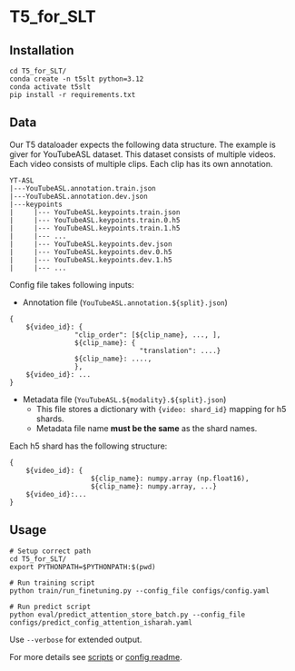 # T5_for_SLT
## Installation
```
cd T5_for_SLT/
conda create -n t5slt python=3.12
conda activate t5slt
pip install -r requirements.txt
```
## Data
Our T5 dataloader expects the following data structure. The example is giver for YouTubeASL dataset.
This dataset consists of multiple videos. Each video consists of multiple clips. Each clip has its own annotation.
```
YT-ASL
|---YouTubeASL.annotation.train.json
|---YouTubeASL.annotation.dev.json
|---keypoints
|     |--- YouTubeASL.keypoints.train.json
|     |--- YouTubeASL.keypoints.train.0.h5
|     |--- YouTubeASL.keypoints.train.1.h5
|     |--- ...
|     |--- YouTubeASL.keypoints.dev.json
|     |--- YouTubeASL.keypoints.dev.0.h5
|     |--- YouTubeASL.keypoints.dev.1.h5
|     |--- ...
```
[//]: # (|---mae)

[//]: # (|     |--- yasl_mae_0.h5)

[//]: # (|     |--- ....)

[//]: # (|---dino)

[//]: # (|     |--- yasl_sign2vec_0.h5)

[//]: # (|     |--- ....)
Config file takes following inputs:
- Annotation file (```YouTubeASL.annotation.${split}.json```)
```
{
    ${video_id}: {
                "clip_order": [${clip_name}, ..., ],
                ${clip_name}: {
                                "translation": ....}
                ${clip_name}: ....,
                },
    ${video_id}: ...
}
```

- Metadata file (```YouTubeASL.${modality}.${split}.json```)
  - This file stores a dictionary with ```{video: shard_id}``` mapping for h5 shards.
  - Metadata file name **must be the same** as the shard names.

Each h5 shard has the following structure:
```
{
    ${video_id}: {
                    ${clip_name}: numpy.array (np.float16),
                    ${clip_name}: numpy.array, ...}
    ${video_id}:...
}
```

## Usage
```
# Setup correct path
cd T5_for_SLT/
export PYTHONPATH=$PYTHONPATH:$(pwd)

# Run training script
python train/run_finetuning.py --config_file configs/config.yaml

# Run predict script
python eval/predict_attention_store_batch.py --config_file configs/predict_config_attention_isharah.yaml
```
Use ```--verbose``` for extended output.

For more details see [scripts](scripts/) or [config readme](configs/README.md).